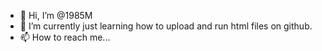 - 👋 Hi, I’m @1985M
- 🌱 I’m currently just learning how to upload and run html files on github.
- 📫 How to reach me...

<!---
1985M/1985M is a ✨ special ✨ repository because its `README.md` (this file) appears on your GitHub profile.
You can click the Preview link to take a look at your changes.
--->
